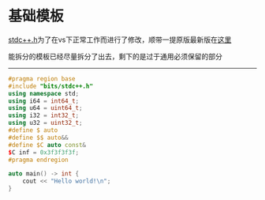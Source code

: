 # 基础模板

[stdc++.h](./stdc++.h)为了在vs下正常工作而进行了修改，顺带一提原版最新版在[这里](https://raw.githubusercontent.com/gcc-mirror/gcc/master/libstdc%2B%2B-v3/include/precompiled/stdc%2B%2B.h)

能拆分的模板已经尽量拆分了出去，剩下的是过于通用必须保留的部分

------

```cpp
#pragma region base
#include "bits/stdc++.h"
using namespace std;
using i64 = int64_t;
using u64 = uint64_t;
using i32 = int32_t;
using u32 = uint32_t;
#define $ auto
#define $$ auto&&
#define $C auto const&
$C inf = 0x3f3f3f3f;
#pragma endregion

auto main() -> int {
    cout << "Hello world!\n";
}

```